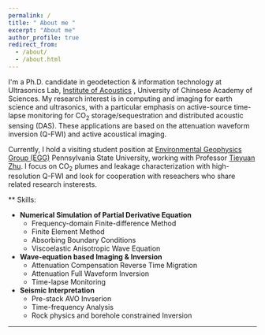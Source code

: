 ```yaml
---
permalink: /
title: " About me "
excerpt: "About me"
author_profile: true
redirect_from: 
  - /about/
  - /about.html
---
```


I'm a Ph.D. candidate in geodetection & information technology at Ultrasonics Lab, [Institute of Acoustics](http://english.ioa.cas.cn/) , University of Chinsese Academy of Sciences. My research interest is in computing and imaging for earth science and ultrasonics, with a particular emphasis on active-source time-lapse monitoring for CO$_2$ storage/sequestration and distributed acoustic sensing (DAS). These applications are based on the attenuation waveform inversion (Q-FWI) and active acoustical imaging.

Currently, I hold a visiting student position at [Environmental Geophysics Group (EGG)](https://sites.psu.edu/tzhu/group/) Pennsylvania State University, working with Professor [Tieyuan Zhu](https://www.geosc.psu.edu/directory/tieyuan-zhu). I focus on CO$_2$ plumes and leakage characterization with high-resolution Q-FWI and look for cooperation with reseachers who share related research insterests.

** Skills:
- **Numerical Simulation of Partial Derivative Equation** 
  - Frequency-domain Finite-difference Method
  - Finite Element Method
  - Absorbing Boundary Conditions
  - Viscoelastic Anisotropic Wave Equation
- **Wave-equation based Imaging & Inversion**
  -  Attenuation Compensation Reverse Time Migration
  -  Attenuation Full Waveform Inversion
  -  Time-lapse  Monitoring
- **Seismic Interpretation**
  -  Pre-stack AVO Invserion
  -  Time-frequency Analysis
  -  Rock physics and borehole constrained Inversion

--- 
